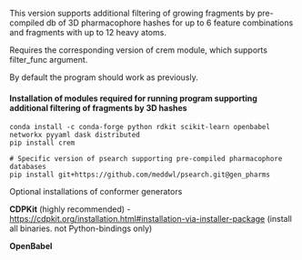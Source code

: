This version supports additional filtering of growing fragments by pre-compiled db of 3D pharmacophore hashes for up to 6 feature combinations and fragments with up to 12 heavy atoms.

Requires the corresponding version of crem module, which supports filter_func argument.

By default the program should work as previously.  


#### Installation of modules required for running program supporting additional filtering of fragments by 3D hashes

```
conda install -c conda-forge python rdkit scikit-learn openbabel networkx pyyaml dask distributed
pip install crem

# Specific version of psearch supporting pre-compiled pharmacophore databases
pip install git+https://github.com/meddwl/psearch.git@gen_pharms
```
Optional installations of conformer generators

**CDPKit** (highly recommended) - https://cdpkit.org/installation.html#installation-via-installer-package (install all binaries. not Python-bindings only)  

**OpenBabel**
